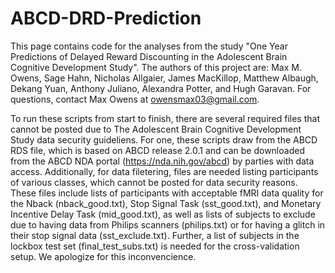 # ABCD-DRD-Prediction

This page contains code for the analyses from the study "One Year Predictions of Delayed Reward Discounting in the Adolescent Brain Cognitive Development Study". The authors of this project are: Max M. Owens, Sage Hahn, Nicholas Allgaier, James MacKillop, Matthew Albaugh, Dekang Yuan, Anthony Juliano, Alexandra Potter, and Hugh Garavan. For questions, contact Max Owens at owensmax03@gmail.com.

To run these scripts from start to finish, there are several required files that cannot be posted due to The Adolescent Brain Cognitive Development Study data security guideliens. For one, these scripts draw from the ABCD RDS file, which is based on ABCD release 2.0.1 and can be downloaded from the ABCD NDA portal (https://nda.nih.gov/abcd) by parties with data access. Additionally, for data filetering, files are needed listing participants of various classes, which cannot be posted for data security reasons. These files include lists of participants with acceptable fMRI data quality for the Nback (nback_good.txt), Stop Signal Task (sst_good.txt), and Monetary Incentive Delay Task (mid_good.txt), as well as lists of subjects to exclude due to having data from Philips scanners (philips.txt) or for having a glitch in their stop signal data (sst_exclude.txt). Further, a list of subjects in the lockbox test set (final_test_subs.txt) is needed for the cross-validation setup. We apologize for this inconvencience.
